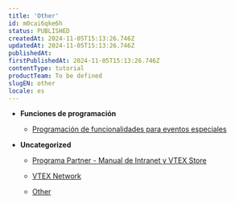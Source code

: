 ```yaml
---
title: 'Other'
id: m0cai6qke6h
status: PUBLISHED
createdAt: 2024-11-05T15:13:26.746Z
updatedAt: 2024-11-05T15:13:26.746Z
publishedAt: 
firstPublishedAt: 2024-11-05T15:13:26.746Z
contentType: tutorial
productTeam: To be defined
slugEN: other
locale: es
---
```


- **Funciones de programación**

  - [Programación de funcionalidades para eventos especiales](es/docs/tutorial/programacion-de-funcionalidades-para-eventos-especiales)


- **Uncategorized**

  - [Programa Partner - Manual de Intranet y VTEX Store](es/docs/tutorial/programa-partner-manual-de-intranet-y-vtex-store)
  - [VTEX Network](es/docs/tutorial/conectandose-a-comerciantes-y-marketplaces-por-el-vtex-Network)


  - [Other](es/docs/tutorial/index-es-tutorial-other)

